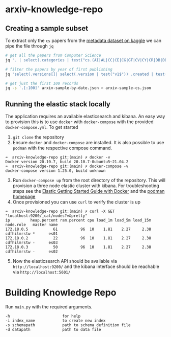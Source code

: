 # arxiv-knowledge-repo

## Creating a sample subset

To extract only the `cs` papers from the [metadata dataset on kaggle](https://www.kaggle.com/Cornell-University/arxiv) we can pipe the file through `jq`
```sh
# get all the papers from Computer Science
jq '. | select(.categories | test("cs.(AI|AL|CC|CE|CG|GT|CV|CY|CR|DB|DB|DL|DM|DC|ET|FL|GL|AR|HC|IR|IT|LO|LG|MS|MA|MM|NI|NE|NA|OS|OH|PF|PL|RO|SI|SE|SD|SC|SY)")) | .' arxiv-metadata-oai-snapshot.json > arxiv-sample.json

# filter the papers by year of first publishing
jq 'select(.versions[]| select(.version | test("v1$")) .created | test("2010|2011|2012|2013|2014|2015|2016|2017|2018|2019|2020|2021")) ' arxiv-sample.json > arxiv-sample-by-date.json

# get just the first 100 records
jq -s '.[:100]' arxiv-sample-by-date.json > arxiv-sample-cs.json
```

## Running the elastic stack locally

The application requires an available elasticsearch and kibana. An easy way to provision this is to use `docker` with `docker-compose` with the provided `docker-compose.yml`. To get started

1. `git clone` the repository
2. Ensure `docker` and `docker-compose` are installed. It is also possible to use `podman` with the respective compose command.
```
➜  arxiv-knowledge-repo git:(main) ✗ docker -v
Docker version 20.10.7, build 20.10.7-0ubuntu5~21.04.2
➜  arxiv-knowledge-repo git:(main) ✗ docker-compose -v
docker-compose version 1.25.0, build unknown
```
3. Run `docker-compose up` from the root directory of the repository. This will provision a three node elastic cluster with kibana. For troubleshooting steps see the [Elastic Getting Started Guide with Docker](https://www.elastic.co/guide/en/elastic-stack-get-started/current/get-started-docker.html) and the [podman homepage](https://podman.io/)
4. Once provisioned you can use `curl` to verify the cluster is up
```
➜  arxiv-knowledge-repo git:(main) ✗ curl -X GET "localhost:9200/_cat/nodes?v&pretty"
ip         heap.percent ram.percent cpu load_1m load_5m load_15m node.role   master name
172.18.0.5           61          96  10    1.81    2.27     2.38 cdfhilmrstw *      es01
172.18.0.2           22          96  10    1.81    2.27     2.38 cdfhilmrstw -      es03
172.18.0.3           50          96  10    1.81    2.27     2.38 cdfhilmrstw -      es02
```
5. Now the elasticsearch API should be available via `http://localhost:9200/` and the kibana interface should be reachable via `http://localhost:5601/`


# Building Knowledge Repo

Run `main.py` with the required arguments.

```
-h                       for help
-i index_name            to create new index
-s schemapath            path to schema definition file
-d datapath              path to data file
```